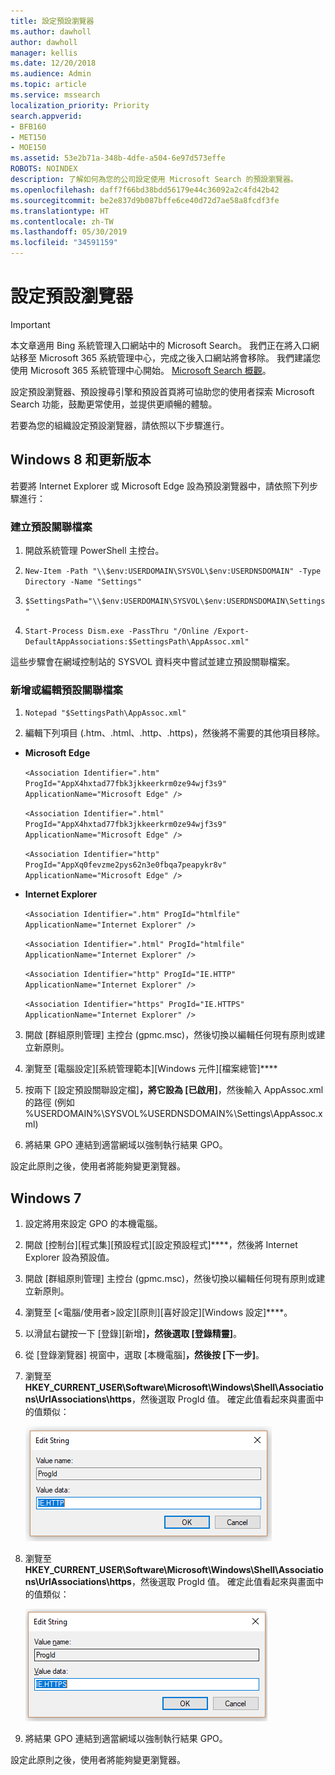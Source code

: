 ```yaml
---
title: 設定預設瀏覽器
ms.author: dawholl
author: dawholl
manager: kellis
ms.date: 12/20/2018
ms.audience: Admin
ms.topic: article
ms.service: mssearch
localization_priority: Priority
search.appverid:
- BFB160
- MET150
- MOE150
ms.assetid: 53e2b71a-348b-4dfe-a504-6e97d573effe
ROBOTS: NOINDEX
description: 了解如何為您的公司設定使用 Microsoft Search 的預設瀏覽器。
ms.openlocfilehash: daff7f66bd38bdd56179e44c36092a2c4fd42b42
ms.sourcegitcommit: be2e837d9b087bffe6ce40d72d7ae58a8fcdf3fe
ms.translationtype: HT
ms.contentlocale: zh-TW
ms.lasthandoff: 05/30/2019
ms.locfileid: "34591159"
---
```

# <a name="set-default-browser"></a>設定預設瀏覽器

> [!IMPORTANT]
> 本文章適用 Bing 系統管理入口網站中的 Microsoft Search。 我們正在將入口網站移至 Microsoft 365 系統管理中心，完成之後入口網站將會移除。 我們建議您使用 Microsoft 365 系統管理中心開始。 [Microsoft Search 概觀](overview-microsoft-search.md)。
    
設定預設瀏覽器、預設搜尋引擎和預設首頁將可協助您的使用者探索 Microsoft Search 功能，鼓勵更常使用，並提供更順暢的體驗。
  
若要為您的組織設定預設瀏覽器，請依照以下步驟進行。
  
## <a name="windows-8-and-above"></a>Windows 8 和更新版本

若要將 Internet Explorer 或 Microsoft Edge 設為預設瀏覽器中，請依照下列步驟進行：
  
### <a name="create-default-associations-file"></a>建立預設關聯檔案

1. 開啟系統管理 PowerShell 主控台。
    
2.  `New-Item -Path "\\$env:USERDOMAIN\SYSVOL\$env:USERDNSDOMAIN" -Type Directory -Name "Settings"`
    
3.  `$SettingsPath="\\$env:USERDOMAIN\SYSVOL\$env:USERDNSDOMAIN\Settings"`
    
4.  `Start-Process Dism.exe -PassThru "/Online /Export-DefaultAppAssociations:$SettingsPath\AppAssoc.xml"`
    
這些步驟會在網域控制站的 SYSVOL 資料夾中嘗試並建立預設關聯檔案。
  
### <a name="add-or-edit-the-default-associations-file"></a>新增或編輯預設關聯檔案

1. `Notepad "$SettingsPath\AppAssoc.xml"`
    
2. 編輯下列項目 (.htm、.html、.http、.https)，然後將不需要的其他項目移除。
    
  - **Microsoft Edge**
    
     `<Association Identifier=".htm" ProgId="AppX4hxtad77fbk3jkkeerkrm0ze94wjf3s9" ApplicationName="Microsoft Edge" />`
  
     `<Association Identifier=".html" ProgId="AppX4hxtad77fbk3jkkeerkrm0ze94wjf3s9" ApplicationName="Microsoft Edge" />`
  
     `<Association Identifier="http" ProgId="AppXq0fevzme2pys62n3e0fbqa7peapykr8v" ApplicationName="Microsoft Edge" />`
    
  - **Internet Explorer**
    
     `<Association Identifier=".htm" ProgId="htmlfile" ApplicationName="Internet Explorer" />`
  
     `<Association Identifier=".html" ProgId="htmlfile" ApplicationName="Internet Explorer" />`
  
     `<Association Identifier="http" ProgId="IE.HTTP" ApplicationName="Internet Explorer" />`
  
     `<Association Identifier="https" ProgId="IE.HTTPS" ApplicationName="Internet Explorer" />`
    
3. 開啟 [群組原則管理] 主控台 (gpmc.msc)，然後切換以編輯任何現有原則或建立新原則。
    
1. 瀏覽至 [電腦設定]\[系統管理範本]\[Windows 元件]\[檔案總管]****
    
2. 按兩下 [設定預設關聯設定檔]****，將它設為 [已啟用]****，然後輸入 AppAssoc.xml 的路徑 (例如 %USERDOMAIN%\SYSVOL\%USERDNSDOMAIN%\Settings\AppAssoc.xml)
    
4. 將結果 GPO 連結到適當網域以強制執行結果 GPO。
    
設定此原則之後，使用者將能夠變更瀏覽器。
  
## <a name="windows-7"></a>Windows 7

1. 設定將用來設定 GPO 的本機電腦。
    
1. 開啟 [控制台]\[程式集]\[預設程式]\[設定預設程式]****，然後將 Internet Explorer 設為預設值。 
    
2. 開啟 [群組原則管理] 主控台 (gpmc.msc)，然後切換以編輯任何現有原則或建立新原則。
    
1. 瀏覽至 [\<電腦/使用者\>設定]\[原則]\[喜好設定]\[Windows 設定]****。
    
2. 以滑鼠右鍵按一下 [登錄]\[新增]****，然後選取 [登錄精靈]****。
    
3. 從 [登錄瀏覽器] 視窗中，選取 [本機電腦]****，然後按 [下一步]****。
    
4. 瀏覽至 **HKEY_CURRENT_USER\Software\Microsoft\Windows\Shell\Associations\UrlAssociations\https**，然後選取 ProgId 值。 確定此值看起來與畫面中的值類似： 
    
    ![在 [編輯字串] 中選取 ProgID 值](media/f6173dcc-b898-4967-8c40-4b0fe411a92b.png)
  
5. 瀏覽至 **HKEY_CURRENT_USER\Software\Microsoft\Windows\Shell\Associations\UrlAssociations\https**，然後選取 ProgId 值。 確定此值看起來與畫面中的值類似： 
    
    ![在 [編輯字串] 中針對 HTTPS 選取 ProgId](media/3519e13b-4fe7-4d15-946c-82fd50fc49bb.png)
  
3. 將結果 GPO 連結到適當網域以強制執行結果 GPO。
    
設定此原則之後，使用者將能夠變更瀏覽器。